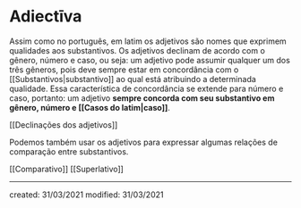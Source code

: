 # Adiectīva
Assim como no português, em latim os adjetivos são nomes que exprimem qualidades aos substantivos. Os adjetivos declinam de acordo com o gênero, número e caso, ou seja: um adjetivo pode assumir qualquer um dos três gêneros, pois deve sempre estar em concordância com o [[Substantivos|substantivo]] ao qual está atribuindo a determinada qualidade. Essa característica de concordância se extende para número e caso, portanto: um adjetivo **sempre concorda com seu substantivo em gênero, número e [[Casos do latim|caso]]**.

[[Declinações dos adjetivos]]

Podemos também usar os adjetivos para expressar algumas relações de comparação entre substantivos.

[[Comparativo]]
[[Superlativo]]

---

created: 31/03/2021
modified: 31/03/2021
